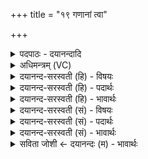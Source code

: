 +++
title = "१९ गणानां त्वा"

+++
<details><summary>पदपाठः - दयानन्दादि</summary>

ग॒णाना॑म्। त्वा॒। ग॒णप॑ति॒मिति॑ ग॒णऽप॑तिम्। ह॒वा॒म॒हे॒। प्रि॒याणा॑म्। त्वा॒। प्रि॒यप॑ति॒मिति॑ प्रि॒यऽप॑तिम्। ह॒वा॒म॒हे॒। नि॒धी॒नामिति॑ निऽधी॒नाम्। त्वा॒। नि॒धि॒पति॒मिति॑ निधि॒ऽपति॑म्। ह॒वा॒म॒हे॒। व॒सो॒ऽइति॑ वसो। मम॑। आ। अ॒हम्। अ॒जा॒नि॒। ग॒र्भ॒धमिति॑ गर्भ॒ऽधम्। आ। त्वम्। अ॒जा॒सि॒। ग॒र्भ॒धमिति॑ गर्भ॒ऽधम्। १९।
</details>

<details><summary>अधिमन्त्रम् (VC)</summary>

- गणपतिर्देवता
- प्रजापतिर्ऋषिः
- शक्वरी
- धैवतः
</details>

<details><summary>दयानन्द-सरस्वती (हि) - विषयः</summary>

फिर मनुष्य को कैसे परमात्मा की उपासना करनी चाहिये, इस विषय को अगले मन्त्र में कहा है ॥
</details>

<details><summary>दयानन्द-सरस्वती (हि) - पदार्थः</summary>

पदार्थान्वयभाषाः -  हे जगदीश्वर ! हम लोग (गणानाम्) गणों के बीच (गणपतिम्) गणों के पालनेहारे (त्वा) आपको (हवामहे) स्वीकार करते (प्रियाणाम्) अतिप्रिय सुन्दरों के बीच (प्रियपतिम्) अतिप्रिय सुन्दरों के पालनेहारे (त्वा) आपकी (हवामहे) प्रशंसा करते (निधीनाम्) विद्या आदि पदार्थों की पुष्टि करनेहारों के बीच (निधिपतिम्) विद्या आदि पदार्थों की रक्षा करनेहारे (त्वा) आपको (हवामहे) स्वीकार करते हैं। हे (वसो) परमात्मन् ! जिस आप में सब प्राणी वसते हैं, सो आप (मम) मेरे न्यायाधीश हूजिये, जिस (गर्भधम्) गर्भ के समान संसार को धारण करने हारी प्रकृति को धारण करने हारे (त्वम्) आप (आ, अजासि) जन्मादि दोषरहित भलीभाँति प्राप्त होते हैं, उस (गर्भधम्) प्रकृति के धर्त्ता आपको (अहम्) मैं (आ, अजानि) अच्छे प्रकार जानूँ ॥१९ ॥
</details>

<details><summary>दयानन्द-सरस्वती (हि) - भावार्थः</summary>

भावार्थभाषाः -  हे मनुष्यो ! जो सब जगत् की रक्षा, चाहे हुए सुखों का विधान, ऐश्वर्य्यों का भलीभाँति दान, प्रकृति का पालन और सब बीजों का विधान करता है, उसी जगदीश्वर की उपासना सब करो ॥१९ ॥
</details>

<details><summary>दयानन्द-सरस्वती (सं) - विषयः</summary>

पुनर्मनुष्यैः कीदृशः परमात्मोपासनीय इत्याह ॥
</details>

<details><summary>दयानन्द-सरस्वती (सं) - पदार्थः</summary>

पदार्थान्वयभाषाः -  हे जगदीश्वर ! वयं गणानां गणपतिं त्वा हवामहे, प्रियाणां प्रियपतिं त्वा हवामहे, निधीनां निधिपतिं त्वा हवामहे। हे वसो ! मम न्यायाधीशो भूयाः। यं गर्भधं त्वमाजासि तं गर्भधमहमाजानि ॥१९ ॥
</details>

<details><summary>दयानन्द-सरस्वती (सं) - भावार्थः</summary>

भावार्थभाषाः -  हे मनुष्याः ! यः सर्वस्य जगतो रक्षक इष्टानां विधातैश्वर्य्याणां प्रदाता प्रकृतेः पतिः सर्वेषां बीजानि विदधाति, तमेव जगदीश्वरं सर्व उपासीरन् ॥१९ ॥
</details>

<details><summary>सविता जोशी ← दयानन्दः (म) - भावार्थः</summary>

भावार्थभाषाः -  हे माणसांनो ! जो सर्व जगाचे रक्ष्ण करतो, इच्छित सुख देतो, चांगल्या प्रकारचे ऐश्वर्य देतो, प्रकृतीचे पालन करतो व सर्व बीजांची निर्मिती करतो त्याच जगदीश्वराची सर्वांनी उपासना करावी.
</details>